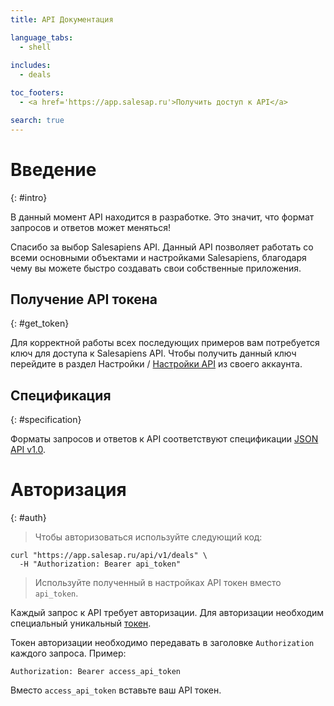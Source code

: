 ```yaml
---
title: API Документация

language_tabs:
  - shell
  
includes:
  - deals

toc_footers:
  - <a href='https://app.salesap.ru'>Получить доступ к API</a>

search: true
---
```


# Введение
{: #intro}

<aside class="warning">
В данный момент API находится в разработке. Это значит, что формат запросов и 
ответов может меняться!
</aside>

Спасибо за выбор Salesapiens API. Данный API позволяет работать со всеми
основными объектами и настройками Salesapiens, благодаря чему вы можете быстро
создавать свои собственные приложения.

## Получение API токена
{: #get_token}

Для корректной работы всех последующих примеров вам потребуется ключ для
доступа к Salesapiens API. Чтобы получить данный ключ перейдите в раздел
Настройки / [Настройки API](https://app.salesap.ru/settings/api_keys) из
своего аккаунта.

## Спецификация
{: #specification}

Форматы запросов и ответов к API соответствуют спецификации 
[JSON API v1.0](http://jsonapi.org/format/1.0).

# Авторизация
{: #auth}

> Чтобы авторизоваться используйте следующий код:

~~~ shell
curl "https://app.salesap.ru/api/v1/deals" \
  -H "Authorization: Bearer api_token"
~~~ 

> Используйте полученный в настройках API токен вместо `api_token`.

Каждый запрос к API требует авторизации. Для авторизации необходим специальный 
уникальный [токен](#get_token). 

Токен авторизации необходимо передавать в заголовке `Authorization` каждого запроса. Пример:

`Authorization: Bearer access_api_token`

<aside class="notice">
Вместо <code>access_api_token</code> вставьте ваш API токен.
</aside>


